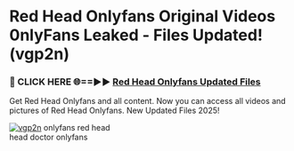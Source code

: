 # Red Head Onlyfans Original Videos 0nlyFans Leaked - Files Updated! (vgp2n)

<h3>🔴 CLICK HERE 🌐==►► <a href="https://tinyurl.com/2wckxsce" rel="nofollow">Red Head Onlyfans Updated Files</a></h3>

Get Red Head Onlyfans and all content. Now you can access all videos and pictures of Red Head Onlyfans. New Updated Files 2025!

[![vgp2n](https://i.imgur.com/AFduVYN.gif)](https://tinyurl.com/2wckxsce)
onlyfans red head<br>
head doctor onlyfans